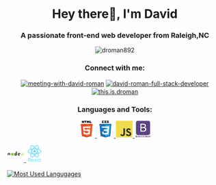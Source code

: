 <h1 align="center">Hey there👋, I'm David</h1>
<h3 align="center">A passionate front-end web developer from Raleigh,NC</h3>

<p align="center"> <img src="https://komarev.com/ghpvc/?username=droman892&label=Profile%20views&color=0e75b6&style=flat" alt="droman892" /> </p>

<h3 align="center">Connect with me:</h3>
<p align="center">
<a href="mailto:droman892@gmail.com" target="blank"><img align="center" src="https://raw.githubusercontent.com/jmnote/z-icons/master/svg/google.svg" alt="meeting-with-david-roman" height="30" width="40" /></a>
<a href="https://www.linkedin.com/in/david-roman-front-end-web-developer/" target="blank"><img align="center" src="https://raw.githubusercontent.com/rahuldkjain/github-profile-readme-generator/master/src/images/icons/Social/linked-in-alt.svg" alt="david-roman-full-stack-developer" height="30" width="40" /></a>
<a href="https://instagram.com/this.is.droman" target="blank"><img align="center" src="https://raw.githubusercontent.com/rahuldkjain/github-profile-readme-generator/master/src/images/icons/Social/instagram.svg" alt="this.is.droman" height="30" width="40" /></a>
</p>

<h3 align="center">Languages and Tools:</h3>
<p align="center"> <a href="https://www.w3.org/html/" target="_blank"> <img src="https://raw.githubusercontent.com/devicons/devicon/master/icons/html5/html5-original-wordmark.svg" alt="html5" width="40" height="40"/> </a> <a href="https://www.w3schools.com/css/" target="_blank"> <img src="https://raw.githubusercontent.com/devicons/devicon/master/icons/css3/css3-original-wordmark.svg" alt="css3" width="40" height="40"/> </a> <a href="https://developer.mozilla.org/en-US/docs/Web/JavaScript" target="_blank"> <img src="https://raw.githubusercontent.com/devicons/devicon/master/icons/javascript/javascript-original.svg" alt="javascript" width="40" height="40"/> </a> <a href="https://getbootstrap.com" target="_blank"> <img src="https://raw.githubusercontent.com/devicons/devicon/master/icons/bootstrap/bootstrap-plain-wordmark.svg" alt="bootstrap" width="40" height="40"/> </a> 
</p> <a href="https://nodejs.org" target="_blank"> <img src="https://raw.githubusercontent.com/devicons/devicon/master/icons/nodejs/nodejs-original-wordmark.svg" alt="nodejs" width="40" height="40"/> </a> <a href="https://reactjs.org/" target="_blank"> <img src="https://raw.githubusercontent.com/devicons/devicon/master/icons/react/react-original-wordmark.svg" alt="react" width="40" height="40"/> </p>

<p> <img align="center" src="https://github-readme-stats.vercel.app/api/top-langs?username=droman892&show_icons=true&locale=en&layout=compact" alt="Most Used Langugages" /></p>
